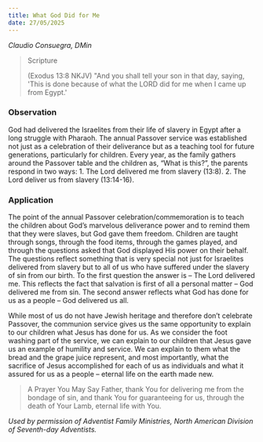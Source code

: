 ```yaml
---
title: What God Did for Me
date: 27/05/2025
---
```


_Claudio Consuegra, DMin_

> <p>Scripture</p>
> (Exodus 13:8 NKJV) "And you shall tell your son in that day, saying, 'This is done because of what the LORD did for me when I came up from Egypt.'

### Observation

God had delivered the Israelites from their life of slavery in Egypt after a long struggle with Pharaoh. The annual Passover service was established not just as a celebration of their deliverance but as a teaching tool for future generations, particularly for children. Every year, as the family gathers around the Passover table and the children as, “What is this?”, the parents respond in two ways: 1. The Lord delivered me from slavery (13:8). 2. The Lord deliver us from slavery (13:14-16).

### Application

The point of the annual Passover celebration/commemoration is to teach the children about God’s marvelous deliverance power and to remind them that they were slaves, but God gave them freedom. Children are taught through songs, through the food items, through the games played, and through the questions asked that God displayed His power on their behalf. The questions reflect something that is very special not just for Israelites delivered from slavery but to all of us who have suffered under the slavery of sin from our birth. To the first question the answer is – The Lord delivered me. This reflects the fact that salvation is first of all a personal matter – God delivered me from sin. The second answer reflects what God has done for us as a people – God delivered us all.

While most of us do not have Jewish heritage and therefore don’t celebrate Passover, the communion service gives us the same opportunity to explain to our children what Jesus has done for us. As we consider the foot washing part of the service, we can explain to our children that Jesus gave us an example of humility and service. We can explain to them what the bread and the grape juice represent, and most importantly, what the sacrifice of Jesus accomplished for each of us as individuals and what it assured for us as a people – eternal life on the earth made new.

> <callout>A Prayer You May Say</callout>
> Father, thank You for delivering me from the bondage of sin, and thank You for guaranteeing for us, through the death of Your Lamb, eternal life with You.

_Used by permission of Adventist Family Ministries, North American Division of Seventh-day Adventists._